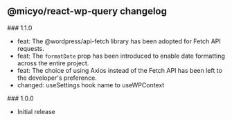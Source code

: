## @micyo/react-wp-query changelog

### 1.1.0

- feat: The @wordpress/api-fetch library has been adopted for Fetch API requests.
- feat: The `formatDate` prop has been introduced to enable date formatting across the entire project.
- feat: The choice of using Axios instead of the Fetch API has been left to the developer's preference.
- changed: useSettings hook name to useWPContext

### 1.0.0

- Initial release
